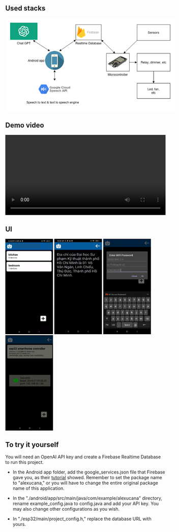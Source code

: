 
## Used stacks
<img style="background-color:white;padding:15px" src="./img/overview.png"></img>

## Demo video

<video width="100%" controls>
  <source src="./demo/demo_video.mp4" type="video/mp4">
</video>

## UI

<img style="height:300px; width:150px;" src="./img/result1.png"></img>
<img style="height:300px; width:150px;"  src="./img/result2.png"></img>
<img style="height:300px; width:150px;"  src="./img/result3.png"></img>
<img style="height:300px; width:150px;"  src="./img/result4.png"></img>

## To try it yourself

You will need an OpenAI API key and create a Firebase Realtime Database to run this project.

-  In the Android app folder, add the google_services.json file that Firebase gave you, as their [tutorial](https://www.youtube.com/watch?v=jbHfJpoOzkI) showed. Remember to set the package name to "alexucana," or you will have to change the entire original package name of this application.

-  In the "./android/app/src/main/java/com/example/alexucana" directory, rename example_config.java to config.java and add your API key. You may also change other configurations as you wish.

-  In "./esp32/main/project_config.h," replace the database URL with yours.

